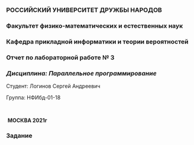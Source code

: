 ### **РОССИЙСКИЙ УНИВЕРСИТЕТ ДРУЖБЫ НАРОДОВ**

### **Факультет физико-математических и естественных наук**

### **Кафедра прикладной информатики и теории вероятностей**











### **Отчет по лабораторной работе № 3**

### *Дисциплина: Параллельное программирование*









Студент:	Логинов Сергей Андреевич

Группа:	  НФИбд-01-18 



​																							

​															**МОСКВА 2021г**

### Задание

